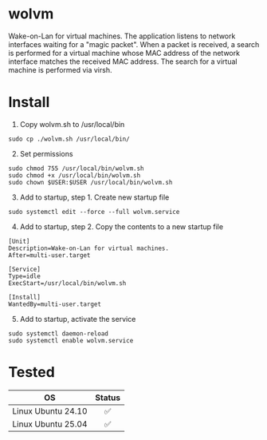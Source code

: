 # wolvm
Wake-on-Lan for virtual machines. The application listens to network interfaces waiting for a "magic packet". When a packet is received, a search is performed for a virtual machine whose MAC address of the network interface matches the received MAC address. The search for a virtual machine is performed via virsh.

# Install

1. Copy wolvm.sh to /usr/local/bin
```shell
sudo cp ./wolvm.sh /usr/local/bin/
```
2. Set permissions
```shell
sudo chmod 755 /usr/local/bin/wolvm.sh
sudo chmod +x /usr/local/bin/wolvm.sh
sudo chown $USER:$USER /usr/local/bin/wolvm.sh
```
3. Add to startup, step 1. Create new startup file
```shell
sudo systemctl edit --force --full wolvm.service
```
4. Add to startup, step 2. Copy the contents to a new startup file
```
[Unit]
Description=Wake-on-Lan for virtual machines.
After=multi-user.target

[Service]
Type=idle
ExecStart=/usr/local/bin/wolvm.sh

[Install]
WantedBy=multi-user.target
```
5. Add to startup, activate the service
```shell
sudo systemctl daemon-reload
sudo systemctl enable wolvm.service
```

# Tested
|         OS         | Status |
|--------------------|:------:|
| Linux Ubuntu 24.10 |    ✅   |
| Linux Ubuntu 25.04 |    ✅   |
